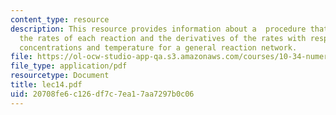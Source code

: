 ```yaml
---
content_type: resource
description: This resource provides information about a  procedure that evaluates
  the rates of each reaction and the derivatives of the rates with respect to the
  concentrations and temperature for a general reaction network.
file: https://ol-ocw-studio-app-qa.s3.amazonaws.com/courses/10-34-numerical-methods-applied-to-chemical-engineering-fall-2005/20708fe6c126df7c7ea17aa7297b0c06_lec14.pdf
file_type: application/pdf
resourcetype: Document
title: lec14.pdf
uid: 20708fe6-c126-df7c-7ea1-7aa7297b0c06
---
```

